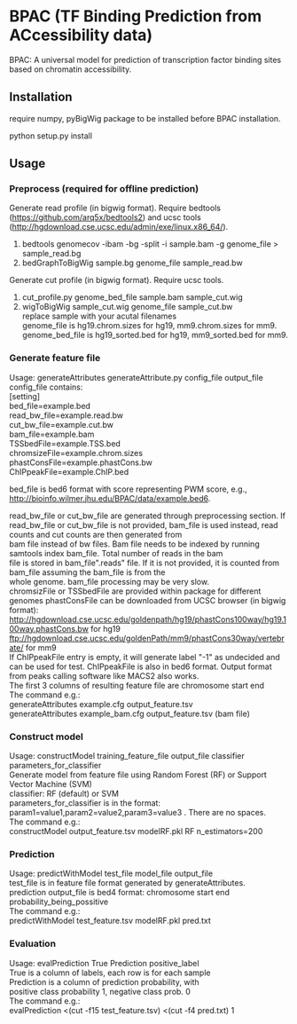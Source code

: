 # BPAC (TF Binding Prediction from ACcessibility data)

BPAC: A universal model for prediction of transcription factor binding sites based on chromatin accessibility.

## Installation
require numpy, pyBigWig package to be installed before BPAC installation.

python setup.py install

## Usage

### Preprocess (required for offline prediction)
Generate read profile (in bigwig format). Require bedtools (https://github.com/arq5x/bedtools2) and ucsc tools (http://hgdownload.cse.ucsc.edu/admin/exe/linux.x86_64/).  
1) bedtools genomecov -ibam -bg -split -i sample.bam -g genome_file > sample_read.bg  
2) bedGraphToBigWig sample.bg genome_file sample_read.bw  

Generate cut profile (in bigwig format). Require ucsc tools.  
1) cut_profile.py genome_bed_file sample.bam sample_cut.wig  
2) wigToBigWig sample_cut.wig genome_file sample_cut.bw  
replace sample with your acutal filenames  
genome_file is hg19.chrom.sizes for hg19, mm9.chrom.sizes for mm9.  
genome_bed_file is hg19_sorted.bed for hg19, mm9_sorted.bed for mm9.  

### Generate feature file

Usage: generateAttributes generateAttribute.py config_file output_file  
config_file contains:  
[setting]  
bed_file=example.bed  
read_bw_file=example.read.bw  
cut_bw_file=example.cut.bw  
bam_file=example.bam  
TSSbedFile=example.TSS.bed  
chromsizeFile=example.chrom.sizes  
phastConsFile=example.phastCons.bw  
ChIPpeakFile=example.ChIP.bed  
  
bed_file is bed6 format with score representing PWM score, e.g.,  http://bioinfo.wilmer.jhu.edu/BPAC/data/example.bed6.

read_bw_file or cut_bw_file are generated through preprocessing section. If read_bw_file or cut_bw_file is not provided, bam_file is used instead, read counts and cut counts are then generated from   
bam file instead of bw files. Bam file needs to be indexed by running samtools index bam_file. Total number of reads in the bam  
file is stored in bam_file".reads" file. If it is not provided, it is counted from bam_file assuming the bam_file is from the  
whole genome. bam_file processing may be very slow.  
chromsizFile or TSSbedFile are provided within package for different genomes
phastConsFile can be downloaded from UCSC browser (in bigwig format):   
http://hgdownload.cse.ucsc.edu/goldenpath/hg19/phastCons100way/hg19.100way.phastCons.bw for hg19  
ftp://hgdownload.cse.ucsc.edu/goldenPath/mm9/phastCons30way/vertebrate/ for mm9  
If ChIPpeakFile entry is empty, it will generate label "-1" as undecided and can be used for test. ChIPpeakFile is also in bed6 format. Output format from peaks calling software like MACS2 also works.    
The first 3 columns of resulting feature file are chromosome start end  
The command e.g.:  
generateAttributes example.cfg output_feature.tsv  
generateAttributes example_bam.cfg output_feature.tsv (bam file)  

### Construct model  
Usage: constructModel training_feature_file output_file classifier parameters_for_classifier  
Generate model from feature file using Random Forest (RF) or Support Vector Machine (SVM)  
classifier: RF (default) or SVM  
parameters_for_classifier is in the format: param1=value1,param2=value2,param3=value3 . There are no spaces.  
The command e.g.:  
constructModel  output_feature.tsv modelRF.pkl RF n_estimators=200  
  
### Prediction  
Usage: predictWithModel test_file model_file output_file  
test_file is in feature file format generated by generateAttributes.  
prediction output_file is bed4 format: chromosome start end probability_being_possitive  
The command e.g.:  
predictWithModel test_feature.tsv modelRF.pkl pred.txt  
  
### Evaluation  
Usage: evalPrediction True Prediction positive_label  
True is a column of labels, each row is for each sample  
Prediction is a column of prediction probability, with  
positive class probability 1, negative class prob. 0  
The command e.g.:  
evalPrediction  <(cut -f15 test_feature.tsv) <(cut -f4 pred.txt) 1  
  
